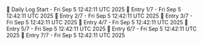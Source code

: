 📅 Daily Log Start - Fri Sep  5 12:42:11 UTC 2025
📌 Entry 1/7 - Fri Sep  5 12:42:11 UTC 2025
📌 Entry 2/7 - Fri Sep  5 12:42:11 UTC 2025
📌 Entry 3/7 - Fri Sep  5 12:42:11 UTC 2025
📌 Entry 4/7 - Fri Sep  5 12:42:11 UTC 2025
📌 Entry 5/7 - Fri Sep  5 12:42:11 UTC 2025
📌 Entry 6/7 - Fri Sep  5 12:42:11 UTC 2025
📌 Entry 7/7 - Fri Sep  5 12:42:11 UTC 2025
